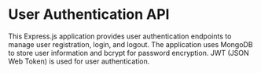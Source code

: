# User Authentication API

This Express.js application provides user authentication endpoints to manage user registration, login, and logout. The application uses MongoDB to store user information and bcrypt for password encryption. JWT (JSON Web Token) is used for user authentication.





